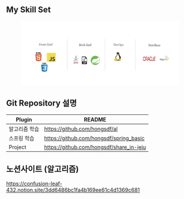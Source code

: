## My Skill Set


<figure>
    <img src="https://github.com/hongsdf/hongsdf/blob/main/My_skill_set.jpg" title="하얀 강아지">    
</figure>





## Git Repository 설명




| Plugin | README |
| ------ | ------ |
| 알고리즘 학습 | https://github.com/hongsdf/al |
| 스프링 학습 | https://github.com/hongsdf/spring_basic |
| Project | https://github.com/hongsdf/share_in-jeju |




## 노션사이트 (알고리즘)
https://confusion-leaf-432.notion.site/3dd6486bc1fa4b169ee61c4d1369c681
